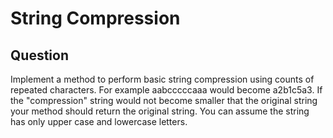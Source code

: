 # String Compression

## Question

Implement a method to perform basic string compression using counts of repeated characters. For example aabcccccaaa would
become a2b1c5a3. If the "compression" string would not become smaller that the original string your method should return 
the original string. You can assume the string has only upper case and lowercase letters. 